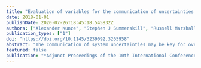 ```yaml
---
title: "Evaluation of variables for the communication of uncertainties using peripheral awareness displays"
date: 2018-01-01
publishDate: 2020-07-26T18:45:18.545832Z
authors: ["Alexander Kunze", "Stephen J Summerskill", "Russell Marshall", "Ashleigh J Filtness"]
publication_types: ["1"]
doi: "https://doi.org/10.1145/3239092.3265958"
abstract: "The communication of system uncertainties may be key for overcoming challenges related to overtrust in automated driving. Existing approaches are limited to conveying uncertainties using visual displays in the instrument cluster. This requires operators to regularly monitor the display in order to perceive changes which impedes the execution of non-driving related tasks and thereby degrades the user experience. This study evaluates variables for the communication of uncertainties using peripheral awareness displays, considering changes in brightness, hue, position, size, pulse frequency, and movement speed. All variables were assessed in terms of how well participants can distinguish different instances, how logical they are, and how interrupting to a secondary task. With the exception of changes in position, all variables were ranked highly in terms of logic while changes in pulse frequency were perceived as most interrupting. The results inform the development of unobtrusive interfaces for uncertainty communication."
featured: false
publication: "*Adjunct Proceedings of the 10th International Conference on Automotive User Interfaces and Interactive Vehicular Applications*"
---
```


